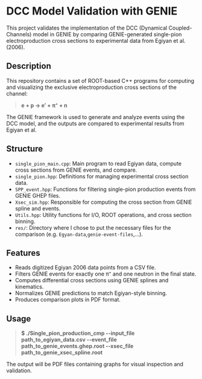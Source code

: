 # DCC Model Validation with GENIE

This project validates the implementation of the DCC (Dynamical Coupled-Channels) model in GENIE by comparing GENIE-generated single-pion electroproduction cross sections to experimental data from Egiyan et al. (2006).

## Description

This repository contains a set of ROOT-based C++ programs for computing and visualizing the exclusive electroproduction cross sections of the channel:

> **e + p → e′ + π⁺ + n**

The GENIE framework is used to generate and analyze events using the DCC model, and the outputs are compared to experimental results from Egiyan et al.

## Structure

- `single_pion_main.cpp`: Main program to read Egiyan data, compute cross sections from GENIE events, and compare.
- `single_pion.hpp`: Definitions for managing experimental cross section data.
- `SPP_event.hpp`: Functions for filtering single-pion production events from GENIE GHEP files.
- `Xsec_sim.hpp`: Responsible for computing the cross section from GENIE spline and events.
- `Utils.hpp`: Utility functions for I/O, ROOT operations, and cross section binning.
- `res/`: Directory where I chose to put the necessary files for the comparison (e.g. `Egyan-data`,`genie-event-files`,...).

## Features

- Reads digitized Egiyan 2006 data points from a CSV file.
- Filters GENIE events for exactly one π⁺ and one neutron in the final state.
- Computes differential cross sections using GENIE splines and kinematics.
- Normalizes GENIE predictions to match Egiyan-style binning.
- Produces comparison plots in PDF format.
## Usage
> **$ ./Single_pion_production_cmp --input_file path_to_egiyan_data.csv --event_file path_to_genie_events.ghep.root --xsec_file path_to_genie_xsec_spline.root**

The output will be  PDF files containing graphs for visual inspection and validation.
